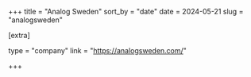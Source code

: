+++
title = "Analog Sweden"
sort_by = "date"
date = 2024-05-21
slug = "analogsweden"

[extra]

type = "company"
link = "https://analogsweden.com/"

+++
